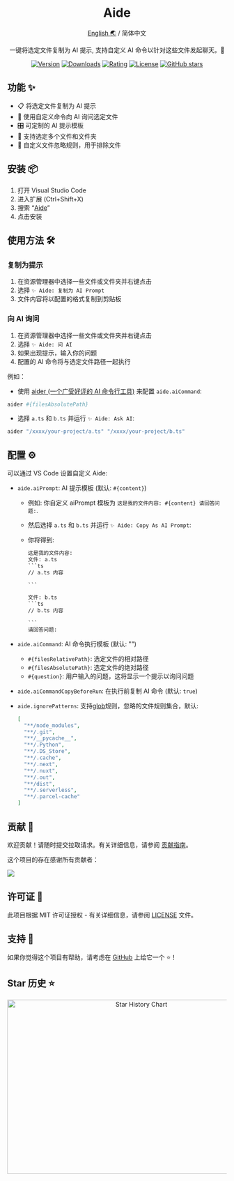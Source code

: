 <div align="center">

<h1 align="center">Aide</h1>

[English 🌏](https://github.com/nicepkg/aide/tree/master/README.md) / 简体中文

一键将选定文件复制为 AI 提示, 支持自定义 AI 命令以针对这些文件发起聊天。🚀

[![Version](https://img.shields.io/visual-studio-marketplace/v/nicepkg.aide-pro)](https://marketplace.visualstudio.com/items?itemName=nicepkg.aide-pro)
[![Downloads](https://img.shields.io/visual-studio-marketplace/d/nicepkg.aide-pro)](https://marketplace.visualstudio.com/items?itemName=nicepkg.aide-pro)
[![Rating](https://img.shields.io/visual-studio-marketplace/r/nicepkg.aide-pro)](https://marketplace.visualstudio.com/items?itemName=nicepkg.aide-pro)
[![License](https://img.shields.io/github/license/nicepkg/aide)](https://github.com/nicepkg/aide/blob/master/LICENSE)
[![GitHub stars](https://img.shields.io/github/stars/nicepkg/aide)](https://github.com/nicepkg/aide)

</div>

## 功能 ✨

- 📋 将选定文件复制为 AI 提示
- 💬 使用自定义命令向 AI 询问选定文件
- 🎛 可定制的 AI 提示模板
- 📁 支持选定多个文件和文件夹
- 🚫 自定义文件忽略规则，用于排除文件

## 安装 📦

1. 打开 Visual Studio Code
2. 进入扩展 (Ctrl+Shift+X)
3. 搜索 “[Aide](https://marketplace.visualstudio.com/items?itemName=nicepkg.aide-pro)”
4. 点击安装

## 使用方法 🛠

### 复制为提示

1. 在资源管理器中选择一些文件或文件夹并右键点击
2. 选择 `✨ Aide: 复制为 AI Prompt`
3. 文件内容将以配置的格式复制到剪贴板

### 向 AI 询问

1. 在资源管理器中选择一些文件或文件夹并右键点击
2. 选择 `✨ Aide: 问 AI`
3. 如果出现提示，输入你的问题
4. 配置的 AI 命令将与选定文件路径一起执行

例如：

- 使用 [aider (一个广受好评的 AI 命令行工具)](https://github.com/paul-gauthier/aider) 来配置 `aide.aiCommand`:

```bash
aider #{filesAbsolutePath}
```

- 选择 `a.ts` 和 `b.ts` 并运行 `✨ Aide: Ask AI`:

```bash
aider "/xxxx/your-project/a.ts" "/xxxx/your-project/b.ts"
```

## 配置 ⚙️

可以通过 VS Code 设置自定义 Aide:

- `aide.aiPrompt`: AI 提示模板 (默认: `#{content}`)

  - 例如: 你自定义 aiPrompt 模板为 `这是我的文件内容: #{content} 请回答问题:`.
  - 然后选择 `a.ts` 和 `b.ts` 并运行 `✨ Aide: Copy As AI Prompt`:
  - 你将得到:

    ````txt
    这是我的文件内容:
    文件: a.ts
    ```ts
    // a.ts 内容

    ```

    文件: b.ts
    ```ts
    // b.ts 内容

    ```
    请回答问题:
    ````

- `aide.aiCommand`: AI 命令执行模板 (默认: "")

  - `#{filesRelativePath}`: 选定文件的相对路径
  - `#{filesAbsolutePath}`: 选定文件的绝对路径
  - `#{question}`: 用户输入的问题，这将显示一个提示以询问问题

- `aide.aiCommandCopyBeforeRun`: 在执行前复制 AI 命令 (默认: `true`)
- `aide.ignorePatterns`: 支持[glob](https://github.com/isaacs/node-glob)规则，忽略的文件规则集合，默认:
  ```json
  [
    "**/node_modules",
    "**/.git",
    "**/__pycache__",
    "**/.Python",
    "**/.DS_Store",
    "**/.cache",
    "**/.next",
    "**/.nuxt",
    "**/.out",
    "**/dist",
    "**/.serverless",
    "**/.parcel-cache"
  ]
  ```

## 贡献 🤝

欢迎贡献！请随时提交拉取请求。有关详细信息，请参阅 [贡献指南](CONTRIBUTING.md)。

这个项目的存在感谢所有贡献者：

<a href="https://github.com/nicepkg/aide/graphs/contributors">
  <img src="https://contrib.rocks/image?repo=nicepkg/aide" />
</a>

## 许可证 📄

此项目根据 MIT 许可证授权 - 有关详细信息，请参阅 [LICENSE](LICENSE) 文件。

## 支持 💖

如果你觉得这个项目有帮助，请考虑在 [GitHub](https://github.com/nicepkg/aide) 上给它一个 ⭐️！

## Star 历史 ⭐

<div align="center">

<img src="https://api.star-history.com/svg?repos=nicepkg/smart-web&type=Date" width="600" height="400" alt="Star History Chart" valign="middle">

</div>
